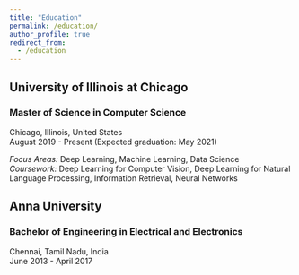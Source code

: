 ```yaml
---
title: "Education"
permalink: /education/
author_profile: true
redirect_from:
  - /education
---
```



## University of Illinois at Chicago
### Master of Science in Computer Science
Chicago, Illinois, United States </br>
August 2019 - Present (Expected graduation: May 2021)

_Focus Areas:_ Deep Learning, Machine Learning, Data Science </br>
_Coursework:_ Deep Learning for Computer Vision, Deep Learning for Natural Language Processing, Information Retrieval, Neural Networks

## Anna University
### Bachelor of Engineering in Electrical and Electronics
Chennai, Tamil Nadu, India </br>
June 2013 - April 2017
